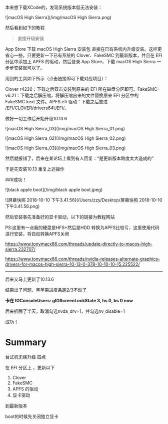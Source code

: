 本来想下载XCode的，发现系统版本低无法安装：

![macOS High Sierra](/img/macOS High Sierra.png)



然后看到如下的教程

> 直接升级安装

 App Store 下载 macOS High Sierra 安装包 直接在已有系统内升级安装。这样更省心一些，只要更新一下已有系统的  Clover、FakeSMC 到最新版本，并且在 EFI 分区中添加上 APFS 的驱动，然后登录 App Store，下载 macOS  High Sierra 一步步安装就可以了。

 用到的工具如下所示（点击链接即可下载对应项目）：

Clover r4220：下载之后双击安装到原来的 EFI  所在磁盘分区即可。FakeSMC-v6.21：下载之后解压缩，将解压缩出来的文件替换原来 EFI 分区中的 FakeSMC.kext  文件。APFS.efi 驱动：下载之后放进 /EFI/CLOVER/drivers64UEFI/。



做好一切工作后开始升级10.13.6

![macOS High Sierra_03](/img/macOS High Sierra_01.png)

![macOS High Sierra_02](/img/macOS High Sierra_02.png)



![macOS High Sierra_03](/img/macOS High Sierra_03.png)

然后就报错了，后来在某论坛上看到有人回复：“是更新版本跨度太大造成的”

于是先安装10.13 重复上述操作



###成功！

![black apple boot](/img/black apple boot.jpeg)

![屏幕快照 2018-10-10 下午3.41.56](/Users/zzy/Desktop/屏幕快照 2018-10-10 下午3.41.56.png)

然后安装事先准备好的显卡驱动，以下的链接为教程网站

PS:这里有一点我的硬盘是HFS+然后是HDD 转换为APFS比较亏，这里使用代码进行安装，将自动转换APFS关闭

https://www.tonymacx86.com/threads/update-directly-to-macos-high-sierra.232707/

https://www.tonymacx86.com/threads/nvidia-releases-alternate-graphics-drivers-for-macos-high-sierra-10-13-0-378-10-10-10-15.225522/

---

后来又马上更新了10.13.6

结果出了问题，黑苹果进度条跑2/3不动了

**卡在 IOConsoleUsers: gIOScreenLockState 3, hs 0, bs 0 now**

后来折腾了半天，取消勾选nvda_drv=1，并勾选nv_disable=1

成功！

# Summary

台式机无痛升级 四点

在 EFI 分区上 ，更新以下

1. Clover
2. FakeSMC 
3. APFS 的驱动
4. 显卡驱动

到最新版本

boot的时候先关闭独立显卡
